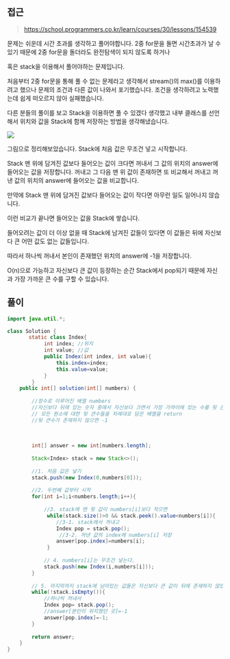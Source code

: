 ## 접근
>https://school.programmers.co.kr/learn/courses/30/lessons/154539

문제는 쉬운데
시간 초과를 생각하고 풀어야합니다.
2중 for문을 돌면 시간초과가 날 수 있기 때문에
2중 for문을 돌더라도 완전탐색이 되지 않도록 하거나

혹은 stack을 이용해서 풀어야하는 문제입니다.

처음부터 2중 for문을 통해 풀 수 없는 문제라고 생각해서
stream()의 max()를 이용하려고 했으나 
문제의 조건과 다른 값이 나와서 포기했습니다.
조건을 생각하려고 노력했는데 쉽게 떠오르지 않아 실패했습니다.

다른 분들의 풀이를 보고 Stack을 이용하면 풀 수 있겠다 생각했고
내부 클래스를 선언해서 위치와 값을 Stack에 함께 저장하는 방법을 생각해냈습니다.

![](https://velog.velcdn.com/images/byeolhaha/post/adbab524-4556-4d95-b636-d1f311d30249/image.png)

그림으로 정리해보았습니다.
Stack에 처음 값은 무조건 넣고 시작합니다.

Stack 맨 위에 담겨진 값보다 들어오는 값이 크다면
꺼내서 그 값의 위치의 answer에 들어오는 값을 저장합니다.
꺼내고 그 다음 맨 위 값이 존재하면 또 비교해서 꺼내고 
꺼낸 값의 위치의 answer에 들어오는 값을 비교합니다.

만약에 Stack 맨 위에 담겨진 값보다 들어오는 값이 작다면
아무런 일도 일어나지 않습니다.

이런 비교가 끝나면 들어오는 값을 Stack에 쌓습니다.

들어오려는 값이 더 이상 없을 때 Stack에 남겨진 값들이 있다면
이 값들은 뒤에 자신보다 큰 어떤 값도 없는 값들입니다.

따라서 하나씩 꺼내서 본인이 존재했던 위치의 answer에 -1을 저장합니다.

O(n)으로 가능하고 자신보다 큰 값이 등장하는 순간 Stack에서 pop되기 때문에 자신과 가장 가까운 큰 수를 구할 수 있습니다.

## 풀이

```java
import java.util.*;

class Solution {
       static class Index{
            int index; //위치
            int value; //값
            public Index(int index, int value){
                this.index=index;
                this.value=value;
            }                       
        }
    public int[] solution(int[] numbers) {
        
        //정수로 이루어진 배열 numbers
        //자신보다 뒤에 있는 숫자 중에서 자신보다 크면서 가장 가까이에 있는 수를 뒷 큰수
        // 모든 원소에 대한 뒷 큰수들을 차례대로 담은 배열을 return
        //뒷 큰수가 존재하지 않으면 -1
        
        
     
        int[] answer = new int[numbers.length];
        
        Stack<Index> stack = new Stack<>();
        
        //1. 처음 값은 넣기
        stack.push(new Index(0,numbers[0]));
        
        //2. 두번째 값부터 시작 
        for(int i=1;i<numbers.length;i++){
          
            //3. stack에 맨 윗 값이 numbers[i]보다 작으면
             while(stack.size()>0 && stack.peek().value<numbers[i]){
                //3-1. stack에서 꺼내고
                Index pop = stack.pop();
                 //3-2. 꺼낸 값의 index에 numbers[i] 저장
                answer[pop.index]=numbers[i];
             }
          
            // 4. numbers[i]는 무조건 넣는다.
            stack.push(new Index(i,numbers[i]));          
        }
        
        // 5. 마지막까지 stack에 남아있는 값들은 자신보다 큰 값이 뒤에 존재하지 않았기 때문에
        while(!stack.isEmpty()){
            //하나씩 꺼내서
            Index pop= stack.pop();
            //answer[본인이 위치했던 곳]=-1
            answer[pop.index]=-1;
        }
           
        return answer;
    } 
}
```
